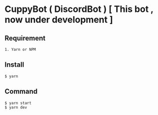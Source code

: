 # CuppyBot ( DiscordBot ) [ This bot , now under development ]

## Requirement

```
1. Yarn or NPM
```

## Install

```
$ yarn
```

## Command

```
$ yarn start
$ yarn dev
```
